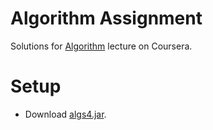 # Algorithm Assignment
Solutions for [Algorithm](https://www.coursera.org/learn/algorithms-part1/home) lecture on Coursera.

# Setup
* Download [algs4.jar](https://algs4.cs.princeton.edu/code/algs4.jar).